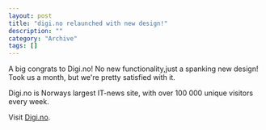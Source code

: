 ```yaml
--- 
layout: post 
title: "digi.no relaunched with new design!"
description: ""
category: "Archive"
tags: []
---  
```

<p>A big congrats to Digi.no! No new functionality,just a spanking new design! Took us a month, but we're pretty satisfied with it.</p> <p>Digi.no is Norways largest IT-news site, with over 100 000 unique visitors every week.</p> <p>Visit <a href="http://www.digi.no">Digi.no</a>.</p>